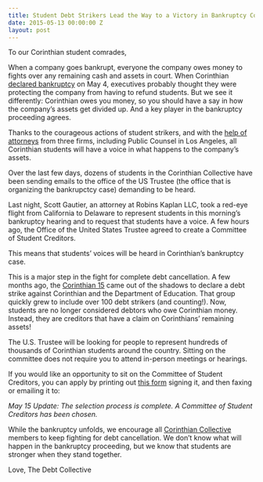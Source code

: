 ```yaml
---
title: Student Debt Strikers Lead the Way to a Victory in Bankruptcy Court
date: 2015-05-13 00:00:00 Z
layout: post
---
```


To our Corinthian student comrades,

When a company goes bankrupt, everyone the company owes money to fights over any remaining cash and assets in court. When Corinthian [declared bankruptcy](http://www.washingtonpost.com/news/business/wp/2015/05/04/for-profit-corinthian-colleges-files-for-bankruptcy/) on May 4, executives probably thought they were protecting the company from having to refund students. But we see it differently: Corinthian owes you money, so you should have a say in how the company’s assets get divided up. And a key player in the bankruptcy proceeding agrees.

Thanks to the courageous actions of student strikers, and with the [help of attorneys](http://drive.google.com/file/d/0Bwr4YBvoT1TNTVRIaVZPNHUyNDg/view?usp=sharing) from three firms, including Public Counsel in Los Angeles, all Corinthian students will have a voice in what happens to the company’s assets. 

Over the last few days, dozens of students in the Corinthian Collective have been sending emails to the office of the US Trustee (the office that is organizing the bankrupctcy case) demanding to be heard. 

Last night, Scott Gautier, an attorney at Robins Kaplan LLC, took a red-eye flight from California to Delaware to represent students in this morning’s bankruptcy hearing and to request that students have a voice. A few hours ago, the Office of the United States Trustee agreed to create a Committee of Student Creditors. 

This means that students’ voices will be heard in Corinthian’s bankruptcy case.

This is a major step in the fight for complete debt cancellation. A few months ago, the [Corinthian 15](http://debtcollective.org/studentstrike) came out of the shadows to declare a debt strike against Corinthian and the Department of Education. That group quickly grew to include over 100 debt strikers (and counting!). Now, students are no longer considered debtors who owe Corinthian money. Instead, they are creditors that have a claim on Corinthians’ remaining assets!

The U.S. Trustee will be looking for people to represent hundreds of thousands of Corinthian students around the country. Sitting on the committee does not require you to attend in-person meetings or hearings. 

If you would like an opportunity to sit on the Committee of Student Creditors, you can apply by printing out [this form](http://drive.google.com/file/d/0B17fZeNi9gBYS0RJRzczTDdWZUE/view?usp=sharing) signing it, and then faxing or emailing it to: 

*May 15 Update: The selection process is complete. A Committee of Student Creditors has been chosen.* 

While the bankruptcy unfolds, we encourage all [Corinthian Collective](http://debtcollective.org/corinthiansignup) members  to keep fighting for debt cancellation. We don’t know what will happen in the bankruptcy proceeding, but we know that students are stronger when they stand together. 

Love,
The Debt Collective 



